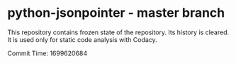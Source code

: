 # python-jsonpointer - master branch

This repository contains frozen state of the repository.
Its history is cleared. It is used only for static code
analysis with Codacy.

Commit Time: 1699620684